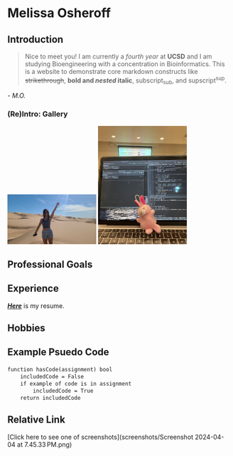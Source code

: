 # Melissa Osheroff
## Introduction
> Nice to meet you! I am currently a *fourth year* at **UCSD** and I am studying Bioengineering with a concentration in Bioinformatics. This is a website to demonstrate core markdown constructs like ~~strikethrough~~, **bold and *nested* italic**, subscript<sub>sub</sub>, and supscript<sup>sup</sup>. </br>

\- *M.O.*

### (Re)Intro: Gallery
<picture>
  <img alt="Me" src="PHOTO-2024-03-29-15-04-41 (1).jpg" width="200">
</picture>
<picture>
 <img alt="bunny" src="70423336282__DE581140-A682-4ED2-9A68-5F70BB2B5070.jpg" width="200">
</picture>

## Professional Goals
## Experience 
[***Here***](https://drive.google.com/file/d/1C4S_4A7KjHSumRafDZuZHzzaKnhjhFov/view?usp=drive_link) is my resume.
## Hobbies

## Example Psuedo Code
```
function hasCode(assignment) bool
    includedCode = False
    if example of code is in assignment
        includedCode = True
    return includedCode
```
## Relative Link
[Click here to see one of screenshots](screenshots/Screenshot 2024-04-04 at 7.45.33 PM.png)
